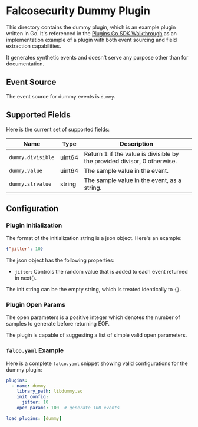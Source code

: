 # Falcosecurity Dummy Plugin

This directory contains the dummy plugin, which is an example plugin written in Go. It's referenced in the [Plugins Go SDK Walkthrough](https://falco.org/docs/plugins/go-sdk-walkthrough/#example-go-plugin-dummy) as an implementation example of a plugin with both event sourcing and field extraction capabilities.

It generates synthetic events and doesn't serve any purpose other than for documentation.

## Event Source

The event source for dummy events is `dummy`.

## Supported Fields

Here is the current set of supported fields:

| Name | Type | Description |
| ---- | ---- | ----------- |
| `dummy.divisible` | uint64 | Return 1 if the value is divisible by the provided divisor, 0 otherwise.
| `dummy.value` | uint64 | The sample value in the event. 
| `dummy.strvalue` | string | The sample value in the event, as a string.

## Configuration

### Plugin Initialization

The format of the initialization string is a json object. Here's an example:

```json
{"jitter": 10}
```

The json object has the following properties:

* `jitter`: Controls the random value that is added to each event returned in next().

The init string can be the empty string, which is treated identically to `{}`.

### Plugin Open Params

The open parameters is a positive integer which denotes the number of samples to generate before returning EOF.

The plugin is capable of suggesting a list of simple valid open parameters.

### `falco.yaml` Example

Here is a complete `falco.yaml` snippet showing valid configurations for the dummy plugin:

```yaml
plugins:
  - name: dummy
    library_path: libdummy.so
    init_config:
      jitter: 10
    open_params: 100  # generate 100 events

load_plugins: [dummy]
```
